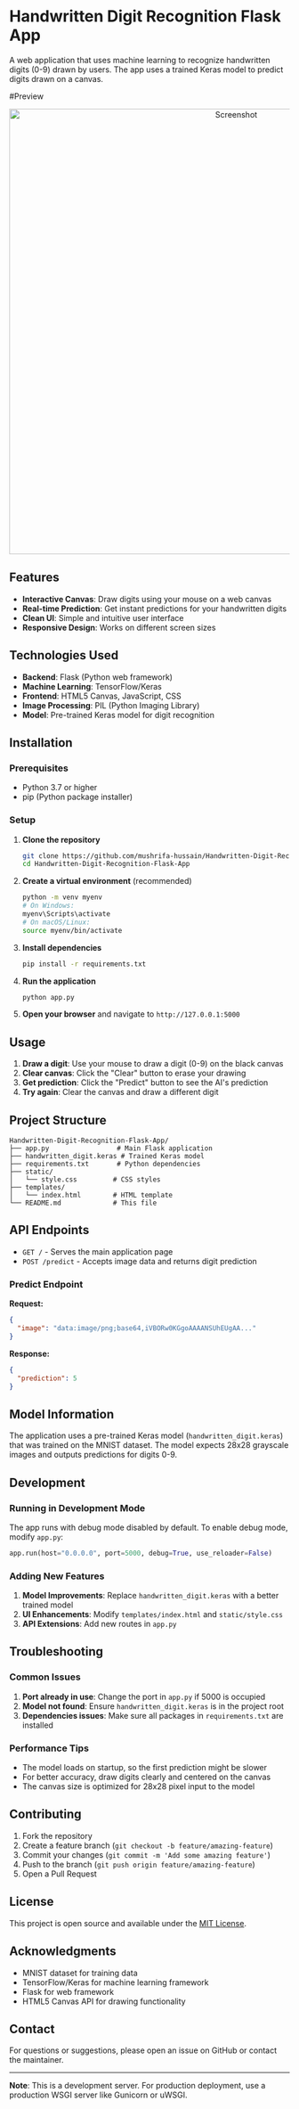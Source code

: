 # Handwritten Digit Recognition Flask App

A web application that uses machine learning to recognize handwritten digits (0-9) drawn by users. The app uses a trained Keras model to predict digits drawn on a canvas.

#Preview

<p align="center">
  <img src="https://github.com/user-attachments/assets/59ef0e00-a4a9-4110-b1b8-77ff1e87beb1" alt="Screenshot" width="800">
</p>

## Features

- **Interactive Canvas**: Draw digits using your mouse on a web canvas
- **Real-time Prediction**: Get instant predictions for your handwritten digits
- **Clean UI**: Simple and intuitive user interface
- **Responsive Design**: Works on different screen sizes

## Technologies Used

- **Backend**: Flask (Python web framework)
- **Machine Learning**: TensorFlow/Keras
- **Frontend**: HTML5 Canvas, JavaScript, CSS
- **Image Processing**: PIL (Python Imaging Library)
- **Model**: Pre-trained Keras model for digit recognition

## Installation

### Prerequisites

- Python 3.7 or higher
- pip (Python package installer)

### Setup

1. **Clone the repository**
   ```bash
   git clone https://github.com/mushrifa-hussain/Handwritten-Digit-Recognition-Flask-App.git
   cd Handwritten-Digit-Recognition-Flask-App
   ```

2. **Create a virtual environment** (recommended)
   ```bash
   python -m venv myenv
   # On Windows:
   myenv\Scripts\activate
   # On macOS/Linux:
   source myenv/bin/activate
   ```

3. **Install dependencies**
   ```bash
   pip install -r requirements.txt
   ```

4. **Run the application**
   ```bash
   python app.py
   ```

5. **Open your browser** and navigate to `http://127.0.0.1:5000`

## Usage

1. **Draw a digit**: Use your mouse to draw a digit (0-9) on the black canvas
2. **Clear canvas**: Click the "Clear" button to erase your drawing
3. **Get prediction**: Click the "Predict" button to see the AI's prediction
4. **Try again**: Clear the canvas and draw a different digit

## Project Structure

```
Handwritten-Digit-Recognition-Flask-App/
├── app.py                 # Main Flask application
├── handwritten_digit.keras # Trained Keras model
├── requirements.txt       # Python dependencies
├── static/
│   └── style.css         # CSS styles
├── templates/
│   └── index.html        # HTML template
└── README.md             # This file
```

## API Endpoints

- `GET /` - Serves the main application page
- `POST /predict` - Accepts image data and returns digit prediction

### Predict Endpoint

**Request:**
```json
{
  "image": "data:image/png;base64,iVBORw0KGgoAAAANSUhEUgAA..."
}
```

**Response:**
```json
{
  "prediction": 5
}
```

## Model Information

The application uses a pre-trained Keras model (`handwritten_digit.keras`) that was trained on the MNIST dataset. The model expects 28x28 grayscale images and outputs predictions for digits 0-9.

## Development

### Running in Development Mode

The app runs with debug mode disabled by default. To enable debug mode, modify `app.py`:

```python
app.run(host="0.0.0.0", port=5000, debug=True, use_reloader=False)
```

### Adding New Features

1. **Model Improvements**: Replace `handwritten_digit.keras` with a better trained model
2. **UI Enhancements**: Modify `templates/index.html` and `static/style.css`
3. **API Extensions**: Add new routes in `app.py`

## Troubleshooting

### Common Issues

1. **Port already in use**: Change the port in `app.py` if 5000 is occupied
2. **Model not found**: Ensure `handwritten_digit.keras` is in the project root
3. **Dependencies issues**: Make sure all packages in `requirements.txt` are installed

### Performance Tips

- The model loads on startup, so the first prediction might be slower
- For better accuracy, draw digits clearly and centered on the canvas
- The canvas size is optimized for 28x28 pixel input to the model

## Contributing

1. Fork the repository
2. Create a feature branch (`git checkout -b feature/amazing-feature`)
3. Commit your changes (`git commit -m 'Add some amazing feature'`)
4. Push to the branch (`git push origin feature/amazing-feature`)
5. Open a Pull Request

## License

This project is open source and available under the [MIT License](LICENSE).

## Acknowledgments

- MNIST dataset for training data
- TensorFlow/Keras for machine learning framework
- Flask for web framework
- HTML5 Canvas API for drawing functionality

## Contact

For questions or suggestions, please open an issue on GitHub or contact the maintainer.

---

**Note**: This is a development server. For production deployment, use a production WSGI server like Gunicorn or uWSGI.
